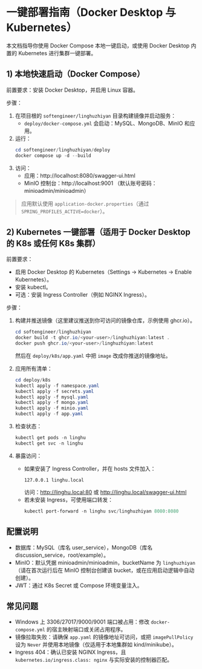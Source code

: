 # 一键部署指南（Docker Desktop 与 Kubernetes）

本文档指导你使用 Docker Compose 本地一键启动，或使用 Docker Desktop 内置的 Kubernetes 进行集群一键部署。

## 1) 本地快速启动（Docker Compose）

前置要求：安装 Docker Desktop，并启用 Linux 容器。

步骤：
1. 在项目根的 `softengineer/linghuzhiyan` 目录构建镜像并启动服务：
   - `deploy/docker-compose.yml` 会启动：MySQL、MongoDB、MinIO 和应用。
2. 运行：
   ```powershell
   cd softengineer/linghuzhiyan/deploy
   docker compose up -d --build
   ```
3. 访问：
   - 应用：http://localhost:8080/swagger-ui.html
   - MinIO 控制台：http://localhost:9001 （默认账号密码：minioadmin/minioadmin）

> 应用默认使用 `application-docker.properties`（通过 `SPRING_PROFILES_ACTIVE=docker`）。

## 2) Kubernetes 一键部署（适用于 Docker Desktop 的 K8s 或任何 K8s 集群）

前置要求：
- 启用 Docker Desktop 的 Kubernetes（Settings -> Kubernetes -> Enable Kubernetes）。
- 安装 kubectl。
- 可选：安装 Ingress Controller（例如 NGINX Ingress）。

步骤：
1. 构建并推送镜像（这里建议推送到你可访问的镜像仓库，示例使用 ghcr.io）。
   ```powershell
   cd softengineer/linghuzhiyan
   docker build -t ghcr.io/<your-user>/linghuzhiyan:latest .
   docker push ghcr.io/<your-user>/linghuzhiyan:latest
   ```
   然后在 `deploy/k8s/app.yaml` 中把 `image` 改成你推送的镜像地址。

2. 应用所有清单：
   ```powershell
   cd deploy/k8s
   kubectl apply -f namespace.yaml
   kubectl apply -f secrets.yaml
   kubectl apply -f mysql.yaml
   kubectl apply -f mongo.yaml
   kubectl apply -f minio.yaml
   kubectl apply -f app.yaml
   ```

3. 检查状态：
   ```powershell
   kubectl get pods -n linghu
   kubectl get svc -n linghu
   ```

4. 暴露访问：
   - 如果安装了 Ingress Controller，并在 hosts 文件加入：
     ```
     127.0.0.1 linghu.local
     ```
     访问：http://linghu.local:80 或 http://linghu.local/swagger-ui.html
   - 若未安装 Ingress，可使用端口转发：
     ```powershell
     kubectl port-forward -n linghu svc/linghuzhiyan 8080:8080
     ```

## 配置说明
- 数据库：MySQL（库名 user_service），MongoDB（库名 discussion_service，root/example）。
- MinIO：默认凭据 minioadmin/minioadmin，bucketName 为 `linghuzhiyan`（请在首次运行后在 MinIO 控制台创建该 bucket，或在应用启动逻辑中自动创建）。
- JWT：通过 K8s Secret 或 Compose 环境变量注入。

## 常见问题
- Windows 上 3306/27017/9000/9001 端口被占用：修改 `docker-compose.yml` 的宿主映射端口或关闭占用程序。
- 镜像拉取失败：请确保 `app.yaml` 的镜像地址可访问，或把 `imagePullPolicy` 设为 `Never` 并使用本地镜像（仅适用于本地集群如 kind/minikube）。
- Ingress 404：确认已安装 NGINX Ingress，且 `kubernetes.io/ingress.class: nginx` 与实际安装的控制器匹配。

